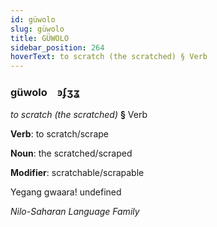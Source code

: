 ```yaml
---
id: güwolo
slug: güwolo
title: GÜWOLO
sidebar_position: 264
hoverText: to scratch (the scratched) § Verb
---
```


### güwolo&emsp;<span kind="abugida">ꜿʄʒʓ</span>

*to scratch (the scratched)* **§** Verb

**Verb**: to scratch/scrape

**Noun**: the scratched/scraped

**Modifier**: scratchable/scrapable

Yegang gwaaraǃ undefined

*Nilo-Saharan Language Family*